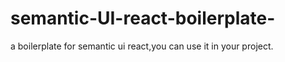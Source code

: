 # semantic-UI-react-boilerplate-
a boilerplate for semantic ui react,you can use it in your project.
